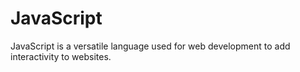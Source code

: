 # JavaScript
JavaScript is a versatile language used for web development to add interactivity to websites.
